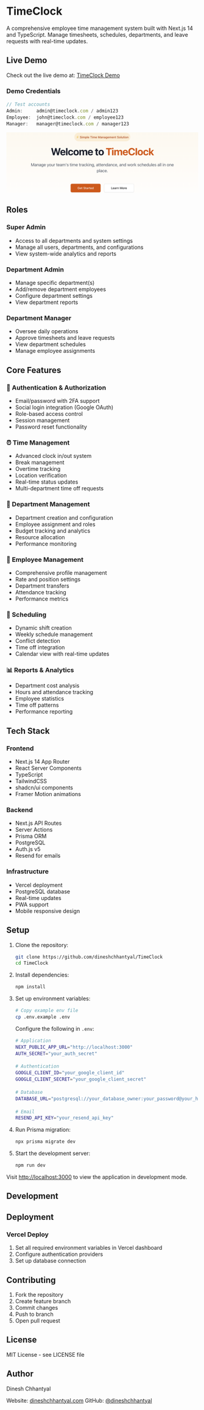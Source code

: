 # TimeClock

A comprehensive employee time management system built with Next.js 14 and TypeScript. Manage timesheets, schedules, departments, and leave requests with real-time updates.


## Live Demo

Check out the live demo at: [TimeClock Demo](https://timeclock.dineshchhantyal.com)

### Demo Credentials

```typescript
// Test accounts
Admin:     admin@timeclock.com / admin123
Employee:  john@timeclock.com / employee123  
Manager:   manager@timeclock.com / manager123
```

![Landing Hero](./public/snapshots/landing-hero.png)

## Roles

### Super Admin
- Access to all departments and system settings
- Manage all users, departments, and configurations
- View system-wide analytics and reports

### Department Admin
- Manage specific department(s)
- Add/remove department employees
- Configure department settings
- View department reports

### Department Manager
- Oversee daily operations
- Approve timesheets and leave requests
- View department schedules
- Manage employee assignments

## Core Features

### 🔐 Authentication & Authorization
- Email/password with 2FA support
- Social login integration (Google OAuth)
- Role-based access control
- Session management
- Password reset functionality

### ⏰ Time Management
- Advanced clock in/out system
- Break management
- Overtime tracking
- Location verification
- Real-time status updates
- Multi-department time off requests

### 👥 Department Management
- Department creation and configuration
- Employee assignment and roles
- Budget tracking and analytics
- Resource allocation
- Performance monitoring

### 👤 Employee Management
- Comprehensive profile management
- Rate and position settings
- Department transfers
- Attendance tracking
- Performance metrics

### 📅 Scheduling
- Dynamic shift creation
- Weekly schedule management
- Conflict detection
- Time off integration
- Calendar view with real-time updates

### 📊 Reports & Analytics
- Department cost analysis
- Hours and attendance tracking
- Employee statistics
- Time off patterns
- Performance reporting

## Tech Stack

### Frontend
- Next.js 14 App Router
- React Server Components
- TypeScript
- TailwindCSS
- shadcn/ui components
- Framer Motion animations

### Backend
- Next.js API Routes
- Server Actions
- Prisma ORM
- PostgreSQL
- Auth.js v5
- Resend for emails

### Infrastructure
- Vercel deployment
- PostgreSQL database
- Real-time updates
- PWA support
- Mobile responsive design

## Setup

1. Clone the repository:

   ```bash
   git clone https://github.com/dineshchhantyal/TimeClock
   cd TimeClock
   ```

2. Install dependencies:

   ```bash
   npm install
   ```

3. Set up environment variables:

   ```bash
   # Copy example env file
   cp .env.example .env
   ```

   Configure the following in `.env`:
   ```bash
   # Application
   NEXT_PUBLIC_APP_URL="http://localhost:3000"
   AUTH_SECRET="your_auth_secret"

   # Authentication
   GOOGLE_CLIENT_ID="your_google_client_id"
   GOOGLE_CLIENT_SECRET="your_google_client_secret"

   # Database
   DATABASE_URL="postgresql://your_database_owner:your_password@your_host/your_database?sslmode=require"

   # Email
   RESEND_API_KEY="your_resend_api_key"
   ```

4. Run Prisma migration:

   ```bash
   npx prisma migrate dev
   ```

5. Start the development server:
   ```bash
   npm run dev
   ```
Visit [http://localhost:3000](http://localhost:3000) to view the application in development mode.


## Development

## Deployment
### Vercel Deploy
1. Set all required environment variables in Vercel dashboard
2. Configure authentication providers
3. Set up database connection

## Contributing
1. Fork the repository
2. Create feature branch
3. Commit changes
4. Push to branch
5. Open pull request

## License
MIT License - see LICENSE file

## Author
Dinesh Chhantyal

Website: [dineshchhantyal.com](https://dineshchhantyal.com)
GitHub: [@dineshchhantyal](https://github.com/dineshchhantyal)